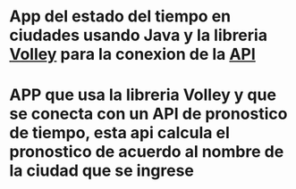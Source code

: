 # App del estado del tiempo en ciudades usando Java y la libreria [Volley](https://github.com/google/volley) para la conexion de la [API](https://www.metaweather.com/api/)

# APP que usa la libreria Volley y que se conecta con un API de pronostico de tiempo, esta api calcula el pronostico de acuerdo al nombre de la ciudad que se ingrese
